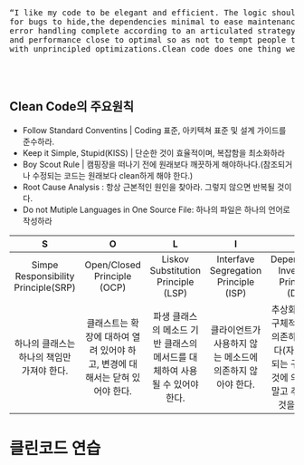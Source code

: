<pre>
“I like my code to be elegant and efficient. The logic should be straightforward and make it hard
for bugs to hide,the dependencies minimal to ease maintenance,
error handling complete according to an articulated strategy, 
and performance close to optimal so as not to tempt people to make the code messy 
with unprincipled optimizations.Clean code does one thing well.”

                                                             - Bjarne Stroustrup, inventor of ‘C++

</pre>
 <h2>Clean Code의 주요원칙 </h2> 
 <ul>
  <li>Follow Standard Conventins | Coding 표준, 아키텍쳐 표준 및 설계 가이드를 준수하라.</li> 
  <li>Keep it Simple, Stupid(KISS) | 단순한 것이 효율적이며, 복잡함을 최소화하라</li> 
  <li>Boy Scout Rule | 캠핑장을 떠나기 전에 원래보다 깨끗하게 해야하나다.(참조되거나 수정되는 코드는 원래보다 clean하게 해야 한다.)</li> 
  <li>Root Cause Analysis : 항상 근본적인 원인을 찾아라. 그렇지 않으면 반복될 것이다.</li>
  <li>Do not Mutiple Languages in One Source File: 하나의 파일은 하나의 언어로 작성하라</li> 
 </ul>
 
|S|O|L|I|D|
|:----------:|:----------:|:----------:|:----------:|:----------:|
|Simpe<br/> Responsibility<br/> Principle(SRP)|Open/Closed <br/> Principle<br/>(OCP)|Liskov<br/>Substitution<br/>Principle (LSP)|Interfave<br/>Segregation<br/> Principle (ISP)|Dependency<br/>Inversion<br/>Principle (DIP)|
 |하나의 클래스는 하나의 책임만 가져야 한다.|클래스트는 확장에 대하여 열려 있어야 하고, 변경에 대해서는 닫혀 있어야 한다.|파생 클래스의 메소드 기반 클래스의 메서드를 대체하여 사용될 수 있어야 한다.|클라이언트가 사용하지 않는 메소드에 의존하지 않아야 한다.|추상화된 것은 구체적인 것에 의존하면 안된다(자주 변경되는 구체적인 것에 의존하지 말고 추상화된 것을 참조)|
 
# 클린코드 연습
